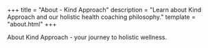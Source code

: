 +++
title = "About - Kind Approach"
description = "Learn about Kind Approach and our holistic health coaching philosophy."
template = "about.html"
+++

About Kind Approach - your journey to holistic wellness.
